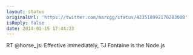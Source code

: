```yaml
---
layout: status
originalUrl: 'https://twitter.com/marcgg/status/423510992170283008'
isReply: false
date: 2014-01-15 17:44:23
---
```


RT @horse_js: Effective immediately, TJ Fontaine is the Node.js
